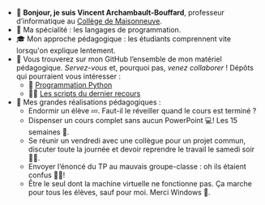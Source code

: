 - 👋 **Bonjour, je suis Vincent Archambault-Bouffard**, professeur d’informatique au [Collège de Maisonneuve](https://www.cmaisonneuve.qc.ca/).  
- 🥇 Ma spécialité : les langages de programmation.
- 🎓 Mon approche pédagogique : les étudiants comprennent vite lorsqu'on explique lentement.
- 🤝 Vous trouverez sur mon GitHub l’ensemble de mon matériel pédagogique. *Servez-vous* et, pourquoi pas, *venez collaborer* ! Dépôts qui pourraient vous intéresser :  
  - 🐍 [Programmation Python](https://archambaultv-prof.github.io/programmation-python/)  
  - 🧙‍♂️ [Les scripts du dernier recours](https://github.com/archambaultv-prof/les-scripts-du-dernier-recours)  
- 🦚 Mes grandes réalisations pédagogiques :  
  - Endormir un élève 💤. Faut-il le réveiller quand le cours est terminé ?  
  - Dispenser un cours complet sans aucun PowerPoint 💻! Les 15 semaines 👏.  
  - Se réunir un vendredi avec une collègue pour un projet commun, discuter toute la journée et devoir reprendre le travail le samedi soir 🤦‍♂️.  
  - Envoyer l’énoncé du TP au mauvais groupe-classe : oh ils étaient confus 😵‍💫!
  - Être le seul dont la machine virtuelle ne fonctionne pas. Ça marche pour tous les élèves, sauf pour moi. Merci Windows 🙏.  
